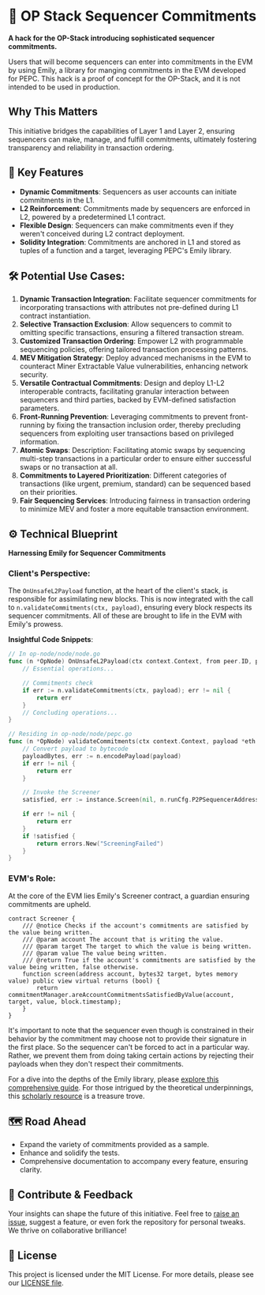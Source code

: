 # 🔴 OP Stack Sequencer Commitments

**A hack for the OP-Stack introducing sophisticated sequencer commitments.**

Users that will become sequencers can enter into commitments in the EVM by using Emily, a library for manging commitments in the EVM developed for PEPC. This hack is a proof of concept for the OP-Stack, and it is not intended to be used in production.

## Why This Matters
This initiative bridges the capabilities of Layer 1 and Layer 2, ensuring sequencers can make, manage, and fulfill commitments, ultimately fostering transparency and reliability in transaction ordering.

## 🌟 Key Features
- **Dynamic Commitments**: Sequencers as user accounts can initiate commitments in the L1.
- **L2 Reinforcement**: Commitments made by sequencers are enforced in L2, powered by a predetermined L1 contract.
- **Flexible Design**: Sequencers can make commitments even if they weren't conceived during L2 contract deployment.
- **Solidity Integration**: Commitments are anchored in L1 and stored as tuples of a function and a target, leveraging PEPC's Emily library.

## 🛠  Potential Use Cases:

1. **Dynamic Transaction Integration**: Facilitate sequencer commitments for incorporating transactions with attributes not pre-defined during L1 contract instantiation.
2. **Selective Transaction Exclusion**: Allow sequencers to commit to omitting specific transactions, ensuring a filtered transaction stream.
3. **Customized Transaction Ordering**: Empower L2 with programmable sequencing policies, offering tailored transaction processing patterns.
4. **MEV Mitigation Strategy**: Deploy advanced mechanisms in the EVM to counteract Miner Extractable Value vulnerabilities, enhancing network security.
5. **Versatile Contractual Commitments**: Design and deploy L1-L2 interoperable contracts, facilitating granular interaction between sequencers and third parties, backed by EVM-defined satisfaction parameters.
6. **Front-Running Prevention**: Leveraging commitments to prevent front-running by fixing the transaction inclusion order, thereby precluding sequencers from exploiting user transactions based on privileged information.
8. **Atomic Swaps**: Description: Facilitating atomic swaps by sequencing multi-step transactions in a particular order to ensure either successful swaps or no transaction at all.
9. **Commitments to Layered Prioritization**: Different categories of transactions (like urgent, premium, standard) can be sequenced based on their priorities.
10. **Fair Sequencing Services**: Introducing fairness in transaction ordering to minimize MEV and foster a more equitable transaction environment.


## ⚙ Technical Blueprint
**Harnessing Emily for Sequencer Commitments**

### Client's Perspective:
The `OnUnsafeL2Payload` function, at the heart of the client's stack, is responsible for assimilating new blocks. This is now integrated with the call to `n.validateCommitments(ctx, payload)`, ensuring every block respects its sequencer commitments. All of these are brought to life in the EVM with Emily's prowess.

**Insightful Code Snippets**:
```go
// In op-node/node/node.go
func (n *OpNode) OnUnsafeL2Payload(ctx context.Context, from peer.ID, payload *eth.ExecutionPayload) error {
    // Essential operations...

    // Commitments check
    if err := n.validateCommitments(ctx, payload); err != nil {
        return err
    }
    // Concluding operations...
}
```

```go
// Residing in op-node/node/pepc.go
func (n *OpNode) validateCommitments(ctx context.Context, payload *eth.ExecutionPayload) error {
    // Convert payload to bytecode
    payloadBytes, err := n.encodePayload(payload)
    if err != nil {
        return err
    }

    // Invoke the Screener
    satisfied, err := instance.Screen(nil, n.runCfg.P2PSequencerAddress(), *n.target(), payloadBytes)

    if err != nil {
        return err
    }
    if !satisfied {
        return errors.New("ScreeningFailed")
    }
}
```

### EVM's Role:
At the core of the EVM lies Emily's Screener contract, a guardian ensuring commitments are upheld.

```solidity
contract Screener {
    /// @notice Checks if the account's commitments are satisfied by the value being written.
    /// @param account The account that is writing the value.
    /// @param target The target to which the value is being written.
    /// @param value The value being written.
    /// @return True if the account's commitments are satisfied by the value being written, false otherwise.
    function screen(address account, bytes32 target, bytes memory value) public view virtual returns (bool) {
        return commitmentManager.areAccountCommitmentsSatisfiedByValue(account, target, value, block.timestamp);
    }
}
```
It's important to note that the sequencer even though is constrained in their behavior by the commitment may choose not to provide their signature in the first place. So the sequencer can't be forced to act in a particular way. Rather, we prevent them from doing taking certain actions by rejecting their payloads when they don't respect their commitments.

For a dive into the depths of the Emily library, please [explore this comprehensive guide](#). For those intrigued by the theoretical underpinnings, this [scholarly resource](#) is a treasure trove.

## 🗺 Road Ahead
- Expand the variety of commitments provided as a sample.
- Enhance and solidify the tests.
- Comprehensive documentation to accompany every feature, ensuring clarity.

## 🙌 Contribute & Feedback
Your insights can shape the future of this initiative. Feel free to [raise an issue](#), suggest a feature, or even fork the repository for personal tweaks. We thrive on collaborative brilliance!

## 📜 License
This project is licensed under the MIT License. For more details, please see our [LICENSE file](#).
